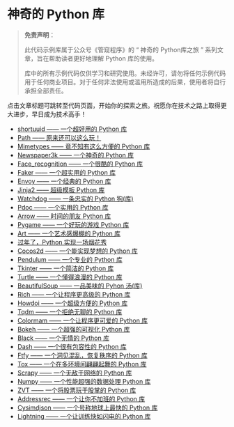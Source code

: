 # 神奇的 Python 库

> **免责声明**：
>
> 此代码示例库属于公众号《管窥程序》的 “ 神奇的 Python库之旅 ” 系列文章，旨在帮助读者更好地理解 Python 库的使用。
>
> 库中的所有示例代码仅供学习和研究使用。未经许可，请勿将任何示例代码用于任何商业项目。对于任何非法使用或滥用所造成的后果，使用者将自行承担全部责任。

点击文章标题可跳转至代码页面，开始你的探索之旅。祝愿你在技术之路上取得更大进步，早日成为技术高手！

- [shortuuid —— 一个超好用的 Python 库](./codes/shortuuid_code/main.py)
- [Path —— 原来还可以这么玩！](./codes/path_code/main.py)
- [Mimetypes —— 竟不知有这么方便的 Python 库](./codes/mimetypes_code/main.py)
- [Newspaper3k —— 一个神奇的 Python 库](./codes/newspaper3k/main.py)
- [Face_recognition —— 一个很酷的 Python 库](./codes/face_recognition/main.py)
- [Faker —— 一个超实用的 Python 库](./codes/faker/main.py)
- [Envoy —— 一个经典的 Python 库](./codes/envoy/main.py)
- [Jinja2 —— 超级模板 Python 库](./codes/jinjia2/main.py)
- [Watchdog —— 一条忠实的 Python 狗(库)](./codes/watchdog/main.py)
- [Pdoc —— 一个实用的 Python 库](./codes/pdoc/main.py)
- [Arrow —— 时间的朋友 Python 库](./codes/arrow/main.py)
- [Pygame —— 一个好玩的游戏 Python 库](./codes/pygame/)
- [Art —— 一个艺术感爆棚的 Python 库](./codes/art/main.py)
- [过年了，Python 实现一场烟花秀](./codes/fireworks/main.py)
- [Cocos2d —— 一个能实现梦想的 Python 库](./codes/cocos2d/main.py)
- [Pendulum —— 一个专业的 Python 库](./codes/pendulum/main.py)
- [Tkinter —— 一个简洁的 Python 库](./codes/tkinter/)
- [Turtle —— 一个懂得浪漫的 Python 库](./codes/turtle/main.py)
- [BeautifulSoup —— 一品美味的 Pyhon 汤(库)](./codes/beautifulsoup/main.py)
- [Rich —— 一个让程序更高级的 Python 库](./codes/rich/main.py)
- [Howdoi —— 一个超级方便的 Python 库](./codes/howdoi/main.sh)
- [Tqdm —— 一个拒绝无聊的 Python 库](./codes/tqdm/main.py)
- [Colormam —— 一个让程序更可爱的 Python 库](./codes/colormam/main.py)
- [Bokeh —— 一个超强的可视化 Python 库](./codes/bokeh/main.py)
- [Black —— 一个无情的 Python 库](./codes/black/)
- [Dash —— 一个很有包容性的 Python 库](./codes/dash/)
- [Ftfy —— 一个洞见混乱，恢复秩序的 Python 库](./codes/ftfy/main.py)
- [Tox —— 一个在多环境间翩翩起舞的 Python 库](./codes/tox/tox.ini)
- [Scrapy —— 一个无敌于网络的 Python 库](./codes/scrapy/)
- [Numpy —— 一个性能超强的数据处理 Python 库](./codes/numpy/main.py)
- [ZVT —— 一个将股票玩于股掌的 Python 库](./codes/zvt/main.py)
- [Addressrec —— 一个让你不加班的 Python 库](./codes/addressrec/)
- [Cysimdjson —— 一个号称地球上最快的 Python 库](./codes/cysimdjson/main.py)
- [Lightning —— 一个让训练快如闪电的 Python 库](./codes/lightning/main.py)
